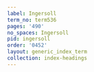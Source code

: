 ```yaml
---
label: Ingersoll
term_no: term536
pages: '490'
no_spaces: Ingersoll
pid: ingersoll
order: '0452'
layout: generic_index_term
collection: index-headings
---
```

